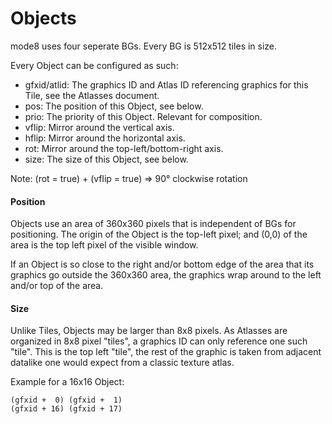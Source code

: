 
# Objects
mode8 uses four seperate BGs. Every BG is 512x512 tiles in size.

Every Object can be configured as such:
* gfxid/atlid: The graphics ID and Atlas ID referencing graphics for this Tile, see the Atlasses document.
* pos: The position of this Object, see below.
* prio: The priority of this Object. Relevant for composition.
* vflip: Mirror around the vertical axis.
* hflip: Mirror around the horizontal axis.
* rot: Mirror around the top-left/bottom-right axis.
* size: The size of this Object, see below.

Note: (rot = true) + (vflip = true) => 90° clockwise rotation

#### Position
Objects use an area of 360x360 pixels that is independent of BGs for positioning.
The origin of the Object is the top-left pixel; and (0,0) of the area is the top left pixel of the visible window.

If an Object is so close to the right and/or bottom edge of the area that its graphics go outside the 360x360 area, the graphics wrap around to the left and/or top of the area.

#### Size
Unlike Tiles, Objects may be larger than 8x8 pixels. As Atlasses are organized in 8x8 pixel "tiles", a graphics ID can only reference one such "tile". This is the top left "tile", the rest of the graphic is taken from adjacent datalike one would expect from a classic texture atlas.

Example for a 16x16 Object:
```
(gfxid +  0) (gfxid +  1)
(gfxid + 16) (gfxid + 17)
```
